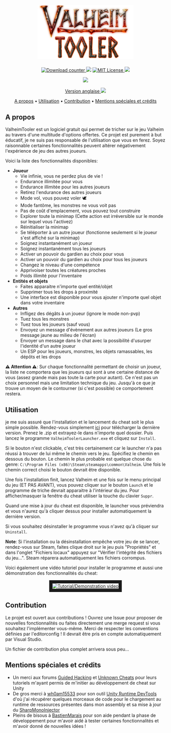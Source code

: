 <h1 align="center">
  <br>
  <img src="./docs/images/valheimtooler_logo.png" alt="Valheim Tooler" width="300">
</h1>

<p align="center">
  <a href="https://github.com/Astropilot/ValheimTooler/releases">
    <img src="https://img.shields.io/github/downloads/Astropilot/ValheimTooler/total"
         alt="Download counter">
  </a>
  <img src="https://img.shields.io/github/v/tag/Astropilot/ValheimTooler">
  <a href="https://github.com/Astropilot/ValheimTooler/blob/master/LICENSE">
    <img src="https://img.shields.io/github/license/Astropilot/ValheimTooler"
         alt="MIT License">
  </a>
  <img src="https://img.shields.io/badge/Made%20with-%E2%9D%A4%EF%B8%8F-red.svg">
</p>
<p align="center">
  <a href="https://discord.gg/y2wbG5uQ7y">
    <img src="https://discord.com/assets/f8389ca1a741a115313bede9ac02e2c0.svg" height="60">
  </a>
</p>

<p align="center">
    <a href="./README.md">Version anglaise <img src="https://cdn.countryflags.com/thumbs/united-kingdom/flag-800.png" height="16"></a>
</p>

<p align="center">
  <a href="#a-propos">A propos</a> •
  <a href="#utilisation">Utilisation</a> •
  <a href="#contribution">Contribution</a> •
  <a href="#mentions-spéciales-et-crédits">Mentions spéciales et crédits</a>
</p>

## A propos

ValheimTooler est un logiciel gratuit qui permet de tricher sur le jeu Valheim au travers d'une multitude d'options offertes. Ce projet est purement à but éducatif, je ne suis pas responsable de l'utilisation que vous en ferez. Soyez raisonnable certaines fonctionnalités peuvent altérer négativement l'expérience de jeu des autres joueurs.


Voici la liste des fonctionnalités disponibles:

* **Joueur**
  * Vie infinie, vous ne perdez plus de vie !
  * Endurance illimitée pour vous
  * Endurance illimitée pour les autres joueurs
  * Retirez l'endurance des autres joueurs
  * Mode vol, vous pouvez voler 🕊️
  * Mode fantôme, les monstres ne vous voit pas
  * Pas de coût d'emplacement, vous pouvez tout construire
  * Explorer toute la minimap (Cette action est irréversible sur le monde sur lequel vous l'activez)
  * Réinitialiser la minimap
  * Se téléporter à un autre joueur (fonctionne seulement si le joueur s'est affiché sur la minimap)
  * Soignez instantanément un joueur
  * Soignez instantanément tous les joueurs
  * Activer un pouvoir du gardien au choix pour vous
  * Activer un pouvoir du gardien au choix pour tous les joueurs
  * Changez le niveau d'une compétence
  * Apprivoiser toutes les créatures proches
  * Poids illimité pour l'inventaire
* **Entités et objets**
  * Faites apparaitre n'importe quel entité/objet
  * Supprimer tous les drops à proximité
  * Une interface est disponible pour vous ajouter n'importe quel objet dans votre inventaire
* **Autres**
  * Infligez des dégâts à un joueur (ignore le mode non-pvp)
  * Tuez tous les monstres
  * Tuez tous les joueurs (sauf vous)
  * Envoyez un message d'évènement aux autres joueurs (Le gros message jaune au milieu de l'écran)
  * Envoyer un message dans le chat avec la possibilité d'usurper l'identité d'un autre joueur
  * Un ESP pour les joueurs, monstres, les objets ramassables, les dépôts et les drops

**⚠️ Attention ⚠️**: Sur chaque fonctionnalité permettant de choisir un joueur, la liste ne comportera que les joueurs qui sont à une certaine distance de vous (assez grande mais pas toute la carte pour autant). Ce n'est pas un choix personnel mais une limitation technique du jeu. Jusqu'à ce que je trouve un moyen de le contourner (si c'est possible) ce comportement restera.

## Utilisation

je me suis assuré que l'installation et le lancement du cheat soit le plus simple possible. Rendez-vous simplement [ici](https://github.com/Astropilot/ValheimTooler/release) pour télécharger la dernière version. Prenez le .zip et extrayez-le dans n'importe quel dossier. Puis lancez le programme `ValheimToolerLauncher.exe` et cliquez sur `Install`.

Si le bouton n'est clickable, c'est très certainement car le launcher n'a pas réussi à trouver de lui même le chemin vers le jeu. Spécifiez le chemin en dessous du bouton.
Le chemin le plus probable est quelque chose du genre: `C:\Program Files (x86)\Steam\steamapps\common\Valheim`.
Une fois le chemin correct choisi le bouton devrait être disponible.

Une fois l'installation finit, lancez Valheim et une fois sur le menu principal du jeu (ET PAS AVANT), vous pouvez cliquer sur le bouton `Launch` et le programme de triche devrait apparaitre à l'intérieur du jeu. Pour afficher/masquer la fenêtre du cheat utiliser la touche du clavier `Suppr`.

Quand une mise à jour du cheat est disponible, le launcher vous préviendra et vous n'aurez qu'à cliquer dessus pour installer automatiquement la dernière version.

Si vous souhaitez désinstaller le programme vous n'avez qu'à cliquer sur `Uninstall`.

**Note**: Si l'installation ou la désinstallation empêche votre jeu de se lancer, rendez-vous sur Steam, faites clique droit sur le jeu puis "Propriétés" et dans l'onglet "Fichiers locaux" appuyez sur "Vérifier l'intégrité des fichiers du jeu...". Steam réparera automatiquement les fichiers corrompus.

Voici également une vidéo tutoriel pour installer le programme et aussi une démonstration des fonctionnalités du cheat:

<p align="center">
<a href="https://www.youtube.com/watch?feature=player_embedded&v=Xbt0V_1Xt4U" target="_blank">
  <img src="https://img.youtube.com/vi/Xbt0V_1Xt4U/maxresdefault.jpg" width="640" height="360" border="10" alt="Tutorial/Demonstration video">
</a>
</p>

## Contribution

Le projet est ouvert aux contributions ! Ouvrez une Issue pour proposer de nouvelles fonctionnalités ou faites directement une merge request si vous souhaitez l'implémenter vous-même. Merci de respecter les conventions définies par l'editorconfig ! Il devrait être pris en compte automatiquement par Visual Studio.

Un fichier de contribution plus complet arrivera sous peu...

## Mentions spéciales et crédits

* Un merci aux forums [Guided Hacking](https://guidedhacking.com/threads/how-to-hack-unity-games-using-mono-injection-tutorial.11674/) et [Unknown Cheats](https://www.unknowncheats.me/forum/unity/285864-beginners-guide-hacking-unity-games.html) pour leurs tutoriels m'ayant permis de m'initier au développement de cheat sur Unity
* De gros merci à [wh0am15533](https://github.com/wh0am15533) pour son outil [Unity Runtime DevTools](https://www.unknowncheats.me/forum/unity/388951-unity-runtime-devtools-v1-01-a.html) d'où j'ai récupérer quelques morceaux de code pour le chargement au runtime de ressources présentes dans mon assembly et sa mise à jour du [SharpMonoInjector](https://github.com/wh0am15533/SharpMonoInjector)
* Pleins de bisous à [BastienMarais](https://github.com/BastienMarais) pour son aide pendant la phase de développement pour m'avoir aidé à tester certaines fonctionnalités et m'avoir donné de nouvelles idées !
